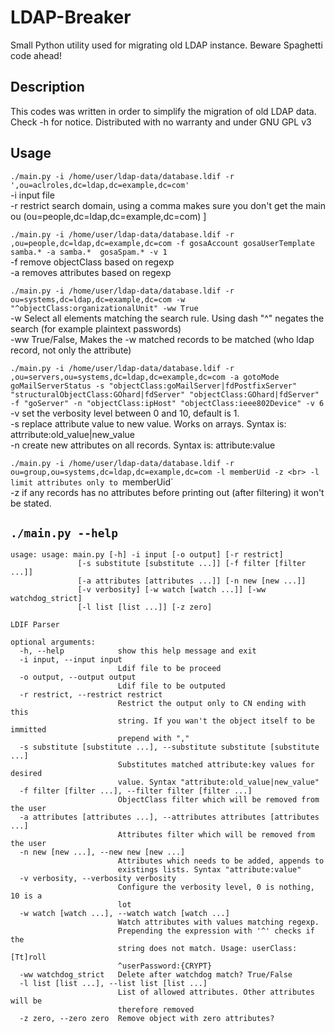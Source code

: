 # LDAP-Breaker
Small Python utility used for migrating old LDAP instance. Beware Spaghetti code ahead! 

## Description
This codes was written in order to simplify the migration of old LDAP data. Check -h for notice. 
Distributed with no warranty and under GNU GPL v3

## Usage
`./main.py -i /home/user/ldap-data/database.ldif -r ',ou=aclroles,dc=ldap,dc=example,dc=com'`
<br> -i input file
<br> -r restrict search domain, using a comma makes sure you don't get the main ou (ou=people,dc=ldap,dc=example,dc=com) ]

`./main.py -i /home/user/ldap-data/database.ldif -r ,ou=people,dc=ldap,dc=example,dc=com -f gosaAccount gosaUserTemplate samba.* -a samba.*  gosaSpam.* -v 1`
<br> -f remove objectClass based on regexp
<br> -a removes attributes based on regexp

`./main.py -i /home/user/ldap-data/database.ldif -r ou=systems,dc=ldap,dc=example,dc=com -w "^objectClass:organizationalUnit" -ww True`
<br> -w Select all elements matching the search rule. Using dash "^" negates the search (for example plaintext passwords)
<br> -ww True/False, Makes the -w matched records to be matched (who ldap record, not only the attribute)

`./main.py -i /home/user/ldap-data/database.ldif -r ,ou=servers,ou=systems,dc=ldap,dc=example,dc=com -a gotoMode goMailServerStatus -s "objectClass:goMailServer|fdPostfixServer" "structuralObjectClass:GOhard|fdServer" "objectClass:GOhard|fdServer" -f "goServer" -n "objectClass:ipHost" "objectClass:ieee802Device" -v 6`
<br> -v set the verbosity level between 0 and 10, default is 1. 
<br> -s replace attribute value to new value. Works on arrays. Syntax is: attrribute:old_value|new_value
<br> -n create new attributes on all records. Syntax is: attribute:value

`./main.py -i /home/user/ldap-data/database.ldif -r ou=group,ou=systems,dc=ldap,dc=example,dc=com -l memberUid -z
<br> -l limit attributes only to `memberUid`
<br> -z if any records has no attributes before printing out (after filtering) it won't be stated. 
## `./main.py --help`
```
usage: usage: main.py [-h] -i input [-o output] [-r restrict]
               [-s substitute [substitute ...]] [-f filter [filter ...]]
               [-a attributes [attributes ...]] [-n new [new ...]]
               [-v verbosity] [-w watch [watch ...]] [-ww watchdog_strict]
               [-l list [list ...]] [-z zero]

LDIF Parser

optional arguments:
  -h, --help            show this help message and exit
  -i input, --input input
                        Ldif file to be proceed
  -o output, --output output
                        Ldif file to be outputed
  -r restrict, --restrict restrict
                        Restrict the output only to CN ending with this
                        string. If you wan't the object itself to be immitted
                        prepend with ","
  -s substitute [substitute ...], --substitute substitute [substitute ...]
                        Substitutes matched attribute:key values for desired
                        value. Syntax "attribute:old_value|new_value"
  -f filter [filter ...], --filter filter [filter ...]
                        ObjectClass filter which will be removed from the user
  -a attributes [attributes ...], --attributes attributes [attributes ...]
                        Attributes filter which will be removed from the user
  -n new [new ...], --new new [new ...]
                        Attributes which needs to be added, appends to
                        existings lists. Syntax "attribute:value"
  -v verbosity, --verbosity verbosity
                        Configure the verbosity level, 0 is nothing, 10 is a
                        lot
  -w watch [watch ...], --watch watch [watch ...]
                        Watch attributes with values matching regexp.
                        Prepending the expression with '^' checks if the
                        string does not match. Usage: userClass:[Tt]roll
                        ^userPassword:{CRYPT}
  -ww watchdog_strict   Delete after watchdog match? True/False
  -l list [list ...], --list list [list ...]
                        List of allowed attributes. Other attributes will be
                        therefore removed
  -z zero, --zero zero  Remove object with zero attributes?

```
